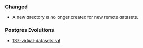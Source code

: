 ### Changed
- A new directory is no longer created for new remote datasets.

### Postgres Evolutions
- [137-virtual-datasets.sql](conf/evolutions/137-virtual-datasets.sql)
